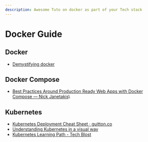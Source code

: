 ```yaml
---
description: Awesome Tuto on docker as part of your Tech stack
---
```


# Docker Guide

## Docker

- [Demystifying docker](https://www.youtube.com/watch?v=pGYAg7TMmp0&index=1&list=PLoYCgNOIyGAAzevEST2qm2Xbe3aeLFvLc)

## Docker Compose

- [Best Practices Around Production Ready Web Apps with Docker Compose — Nick Janetakis](https://nickjanetakis.com/blog/best-practices-around-production-ready-web-apps-with-docker-compose)\\

## Kubernetes

- [Kubernetes Deployment Cheat Sheet · guitton.co](https://guitton.co/posts/kubernetes-cheatsheet)
- [Understanding Kubernetes in a visual way](https://www.youtube.com/watch?v=a1Uwoq1Yv6U&list=PLmw3X80dPdlzksg6X9s23LEkLMWFGGUn5)
- [Kubernetes Learning Path - Tech Blost](https://techblost.com/kubernetes-learning-path/)

